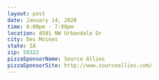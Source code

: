 ```yaml
---
layout: post
date: January 14, 2020
time: 6:00pm - 7:00pm
location: 4501 NW Urbandale Dr
city: Des Moines
state: IA
zip: 50322
pizzaSponsorName: Source Allies
pizzaSponsorSite: http://www.sourceallies.com/
---
```

